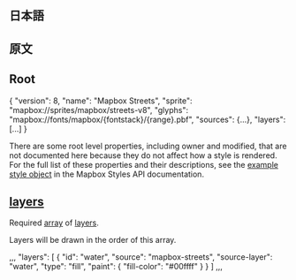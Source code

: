 ## 日本語

## 原文

## Root

{
    "version": 8,
    "name": "Mapbox Streets",
    "sprite": "mapbox://sprites/mapbox/streets-v8",
    "glyphs": "mapbox://fonts/mapbox/{fontstack}/{range}.pbf",
    "sources": {...},
    "layers": [...]
}

There are some root level properties, including owner and modified, that are not documented here because they do not affect how a style is rendered. For the full list of these properties and their descriptions, see the [example style object](https://docs.mapbox.com/api/maps/styles/#the-style-object) in the Mapbox Styles API documentation.

## [layers](https://docs.mapbox.com/mapbox-gl-js/style-spec/root/?fbclid=IwAR0NUepnn4i-OW34EZ54LHmtel9cBS9pweaT3o1KsHkbCit_sKf4B14vltM#layers)
Required [array](https://docs.mapbox.com/mapbox-gl-js/style-spec/types/#array) of [layers](https://docs.mapbox.com/mapbox-gl-js/style-spec/layers/).

Layers will be drawn in the order of this array.

,,,
"layers": [
  {
    "id": "water",
    "source": "mapbox-streets",
    "source-layer": "water",
    "type": "fill",
    "paint": {
      "fill-color": "#00ffff"
    }
  }
]
,,,
